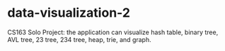 # data-visualization-2
CS163 Solo Project: the application can visualize hash table, binary tree, AVL tree, 23 tree, 234 tree, heap, trie, and graph.
